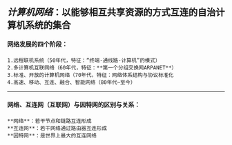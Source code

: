 ***计算机网络***：以能够相互共享资源的方式**互连**的**自治**计算机系统的集合
---
#### 网络发展的四个阶段：
	1.远程联机系统（50年代，特征：“终端-通线路-计算机”的模式）
	2.多计算机互联网络（60年代，特征：**第一个分组交换网ARPANET**）
	3.标准、开放的计算机网络（70年代，特征：网络体系结构与协议标准化
	4.高速、移动、互连、融合、智能网络（80年代~至今）
---
#### 网络、互连网（互联网）与因特网的区别与关系：
	**网络**：若干节点和链路互连形成
	**互连网**：若干网络通过路由器互连形成
	**因特网**：是世界上最大的互连网络